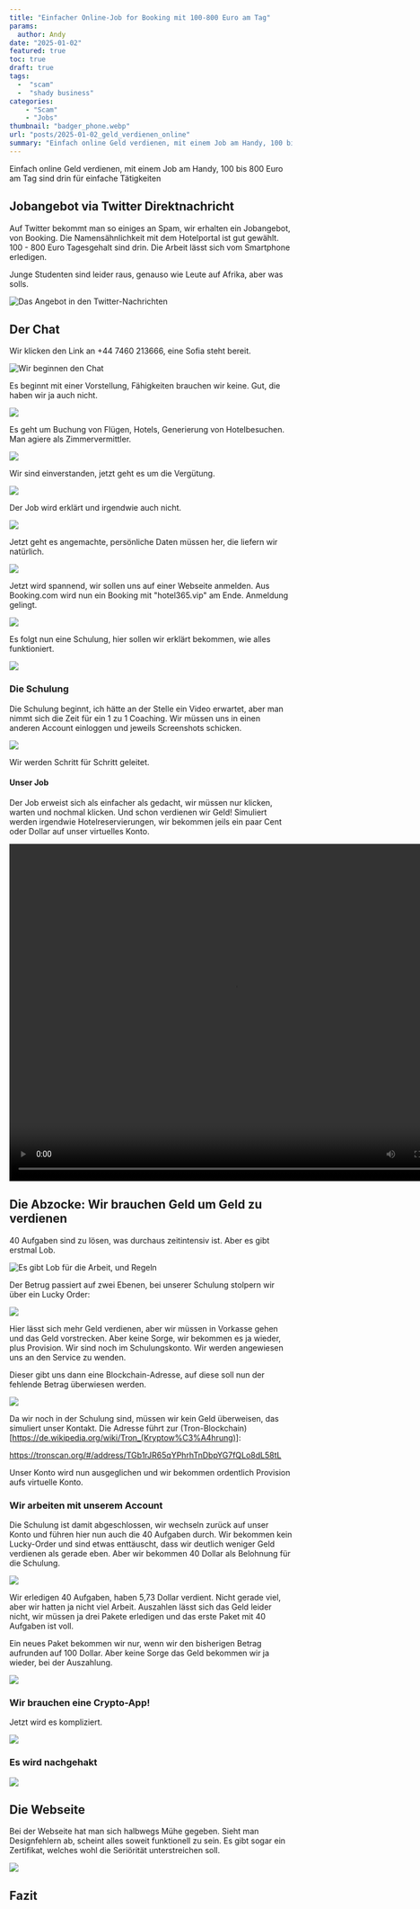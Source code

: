 ```yaml
---
title: "Einfacher Online-Job for Booking mit 100-800 Euro am Tag"
params:
  author: Andy
date: "2025-01-02"
featured: true
toc: true
draft: true
tags: 
  -  "scam"
  -  "shady business"
categories:
    - "Scam"
    - "Jobs"
thumbnail: "badger_phone.webp"
url: "posts/2025-01-02_geld_verdienen_online"
summary: "Einfach online Geld verdienen, mit einem Job am Handy, 100 bis 800 Euro am Tag sind drin für einfache Tätigkeiten"
---
```


Einfach online Geld verdienen, mit einem Job am Handy, 100 bis 800 Euro am Tag sind drin für einfache Tätigkeiten

## Jobangebot via Twitter Direktnachricht

Auf Twitter bekommt man so einiges an Spam, wir erhalten ein Jobangebot, von Booking. Die Namensähnlichkeit mit dem Hotelportal ist gut gewählt. 100 - 800 Euro Tagesgehalt sind drin. Die Arbeit lässt sich vom Smartphone erledigen.

Junge Studenten sind leider raus, genauso wie Leute auf Afrika, aber was solls.

![Das Angebot in den Twitter-Nachrichten](/posts/2025-01-02_geld_verdienen_online/job_1.png)


## Der Chat

Wir klicken den Link an +44 7460 213666, eine Sofia steht bereit.

![Wir beginnen den Chat](/posts/2025-01-02_geld_verdienen_online/job_2.png)

Es beginnt mit einer Vorstellung, Fähigkeiten brauchen wir keine. Gut, die haben wir ja auch nicht.

![](/posts/2025-01-02_geld_verdienen_online/chat_1.png)

Es geht um Buchung von Flügen, Hotels, Generierung von Hotelbesuchen. Man agiere als Zimmervermittler.

![](/posts/2025-01-02_geld_verdienen_online/chat_2.png)

Wir sind einverstanden, jetzt geht es um die Vergütung. 

![](/posts/2025-01-02_geld_verdienen_online/chat_3.png)

Der Job wird erklärt und irgendwie auch nicht.

![](/posts/2025-01-02_geld_verdienen_online/chat_4.png)

Jetzt geht es angemachte, persönliche Daten müssen her, die liefern wir natürlich.

![](/posts/2025-01-02_geld_verdienen_online/chat_5.png)

Jetzt wird spannend, wir sollen uns auf einer Webseite anmelden. Aus Booking.com wird nun ein Booking mit "hotel365.vip" am Ende. Anmeldung gelingt.

![](/posts/2025-01-02_geld_verdienen_online/chat_6.png)

Es folgt nun eine Schulung, hier sollen wir erklärt bekommen, wie alles funktioniert.

![](/posts/2025-01-02_geld_verdienen_online/chat_7.png)

### Die Schulung

Die Schulung beginnt, ich hätte an der Stelle ein Video erwartet, aber man nimmt sich die Zeit für ein 1 zu 1 Coaching. Wir müssen uns in einen anderen Account einloggen und jeweils Screenshots schicken.

![](/posts/2025-01-02_geld_verdienen_online/unser_job.webp)

Wir werden Schritt für Schritt geleitet.

#### Unser Job

Der Job erweist sich als einfacher als gedacht, wir müssen nur klicken, warten und nochmal klicken. Und schon verdienen wir Geld! Simuliert werden irgendwie Hotelreservierungen, wir bekommen jeils ein paar Cent oder Dollar auf unser virtuelles Konto.

<video width="800" height="600" controls>
<source src="/posts/2025-01-02_geld_verdienen_online/scam.mp4" type="video/mp4">
</video>

## Die Abzocke: Wir brauchen Geld um Geld zu verdienen

40 Aufgaben sind zu lösen, was durchaus zeitintensiv ist. Aber es gibt erstmal Lob.

![Es gibt Lob für die Arbeit, und Regeln](/posts/2025-01-02_geld_verdienen_online/wir_werden_gelobt.webp)

Der Betrug passiert auf zwei Ebenen, bei unserer Schulung stolpern wir über ein Lucky Order:

![](/posts/2025-01-02_geld_verdienen_online/geld_einzahlen_1.webp)

Hier lässt sich mehr Geld verdienen, aber wir müssen in Vorkasse gehen und das Geld vorstrecken. Aber keine Sorge, wir bekommen es ja wieder, plus Provision. Wir sind noch im Schulungskonto. Wir werden angewiesen uns an den Service zu wenden. 

Dieser gibt uns dann eine Blockchain-Adresse, auf diese soll nun der fehlende Betrag überwiesen werden. 

![](/posts/2025-01-02_geld_verdienen_online/service_chat_1.webp)

Da wir noch in der Schulung sind, müssen wir kein Geld überweisen, das simuliert unser Kontakt. Die Adresse führt zur (Tron-Blockchain)[https://de.wikipedia.org/wiki/Tron_(Kryptow%C3%A4hrung)]:

https://tronscan.org/#/address/TGb1rJR65qYPhrhTnDbpYG7fQLo8dL58tL

Unser Konto wird nun ausgeglichen und wir bekommen ordentlich Provision aufs virtuelle Konto.

### Wir arbeiten mit unserem Account

Die Schulung ist damit abgeschlossen, wir wechseln zurück auf unser Konto und führen hier nun auch die 40 Aufgaben durch. Wir bekommen kein Lucky-Order und sind etwas enttäuscht, dass wir deutlich weniger Geld verdienen als gerade eben. Aber wir bekommen 40 Dollar als Belohnung für die Schulung.

![](/posts/2025-01-02_geld_verdienen_online/geld_einzahlen_2.webp)

Wir erledigen 40 Aufgaben, haben 5,73 Dollar verdient. Nicht gerade viel, aber wir hatten ja nicht viel Arbeit. Auszahlen lässt sich das Geld leider nicht, wir müssen ja drei Pakete erledigen und das erste Paket mit 40 Aufgaben ist voll.

Ein neues Paket bekommen wir nur, wenn wir den bisherigen Betrag aufrunden auf 100 Dollar. Aber keine Sorge das Geld bekommen wir ja wieder, bei der Auszahlung.

![](/posts/2025-01-02_geld_verdienen_online/geld_einzahlen_3.webp)

### Wir brauchen eine Crypto-App!

Jetzt wird es kompliziert.

![](/posts/2025-01-02_geld_verdienen_online/crypo_wallet.webp)

### Es wird nachgehakt

![](/posts/2025-01-02_geld_verdienen_online/nachhaken.webp)


## Die Webseite

Bei der Webseite hat man sich halbwegs Mühe gegeben. Sieht man Designfehlern ab, scheint alles soweit funktionell zu sein. Es gibt sogar ein Zertifikat, welches wohl die Seriörität unterstreichen soll.

![](/posts/2025-01-02_geld_verdienen_online/webseite.webp)


## Fazit

